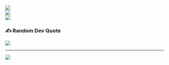 
![](https://github-readme-stats.vercel.app/api?username=Nilufa-Khan&theme=monokai&hide_border=false&include_all_commits=true&count_private=true)<br/>
![](https://github-readme-streak-stats.herokuapp.com/?user=Nilufa-Khan&theme=monokai&hide_border=false)<br/>
![](https://github-readme-stats.vercel.app/api/top-langs/?username=Nilufa-Khan&theme=monokai&hide_border=false&include_all_commits=true&count_private=true&layout=compact)

### ✍️ Random Dev Quote
![](https://quotes-github-readme.vercel.app/api?type=horizontal&theme=radical)

---
[![](https://visitcount.itsvg.in/api?id=Nilufa-Khan&icon=0&color=0)](https://visitcount.itsvg.in)
